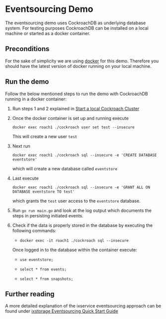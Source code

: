 # Eventsourcing Demo

The eventsourcing demo uses CockroachDB as underlying database system. For testing purposes CockroachDB can be installed on a local machine or started as a docker container.

## Preconditions

For the sake of simplicity we are using [docker]([docker](https://www.docker.com/get-started)) for this demo. Therefore  you should have the latest version of docker running on your local machine.

## Run the demo

Follow the below mentioned steps to run the demo with CockroachDB running in a docker container:

1. Run steps 1 and 2 explained in [Start a local Cockroach Cluster](https://www.cockroachlabs.com/docs/stable/start-a-local-cluster-in-docker.html)

2. Once the docker container is set up and running execute
   
    ```docker exec roach1 ./cockroach user set test --insecure``` 
    
    This will create a new user ```test```

3. Next run
   
    ```docker exec roach1 ./cockroach sql --insecure -e 'CREATE DATABASE eventstore'``` 

    which will create a new database called ```eventstore```

4. Last execute

    ```docker exec roach1 ./cockroach sql --insecure -e 'GRANT ALL ON DATABASE eventstore TO test'``` 

    which grants the ```test``` user access to the ```eventstore``` database.

5. Run ```go run main.go``` and look at the log output which documents the steps in persisting initiated events.

6. Check if the data is properly stored in the database by executing the following commands:

    - ```docker exec -it roach1 ./cockroach sql --insecure```
    
    Once logged in to the database within the container execute:

    - ```use eventstore;```
    
    - ```select * from events;```

    - ```select * from snapshots;```


## Further reading

A more detailed explanation of the ixservice eventsourcing approach can be found under [ixstorage Eventsourcing Quick Start Guide](../../../../../docs/eventsourcing/README.md)
